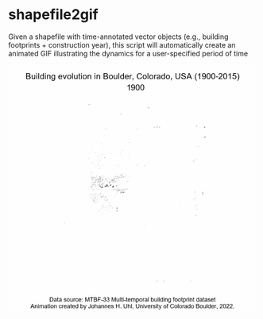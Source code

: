 # shapefile2gif
Given a shapefile with time-annotated vector objects (e.g., building footprints + construction year), this script will automatically create an animated GIF illustrating the dynamics for a user-specified period of time

<img width="500" src="https://github.com/johannesuhl/shapefile2gif/blob/main/mtbf_boulder_75.gif">
